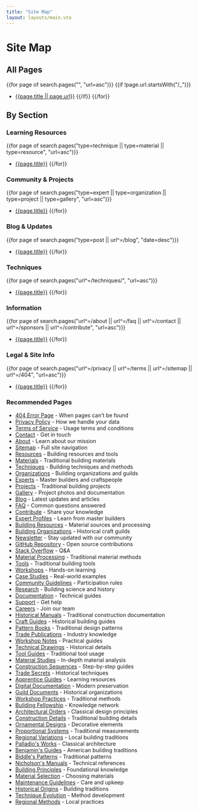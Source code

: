 ```yaml
---
title: "Site Map"
layout: layouts/main.vto
---
```


# Site Map

## All Pages

{{for page of search.pages("", "url=asc")}}
{{if !page.url.startsWith("/_")}}
- [{{page.title || page.url}}]({{page.url}})
{{/if}}
{{/for}}

## By Section

### Learning Resources
{{for page of search.pages("type=technique || type=material || type=resource", "url=asc")}}
- [{{page.title}}]({{page.url}})
{{/for}}

### Community & Projects
{{for page of search.pages("type=expert || type=organization || type=project || type=gallery", "url=asc")}}
- [{{page.title}}]({{page.url}})
{{/for}}

### Blog & Updates
{{for page of search.pages("type=post || url^=/blog", "date=desc")}}
- [{{page.title}}]({{page.url}})
{{/for}}

### Techniques
{{for page of search.pages("url^=/techniques/", "url=asc")}}
- [{{page.title}}]({{page.url}})
{{/for}}

### Information
{{for page of search.pages("url^=/about || url^=/faq || url^=/contact || url^=/sponsors || url^=/contribute", "url=asc")}}
- [{{page.title}}]({{page.url}})
{{/for}}

### Legal & Site Info
{{for page of search.pages("url^=/privacy || url^=/terms || url^=/sitemap || url^=/404", "url=asc")}}
- [{{page.title}}]({{page.url}})
{{/for}}

### Recommended Pages
- [404 Error Page](/404.html) - When pages can't be found
- [Privacy Policy](/privacy) - How we handle your data
- [Terms of Service](/terms) - Usage terms and conditions
- [Contact](/contact) - Get in touch
- [About](/about) - Learn about our mission
- [Sitemap](/sitemap) - Full site navigation
- [Resources](/resources) - Building resources and tools
- [Materials](/materials) - Traditional building materials
- [Techniques](/techniques) - Building techniques and methods
- [Organizations](/organizations) - Building organizations and guilds
- [Experts](/experts) - Master builders and craftspeople
- [Projects](/projects) - Traditional building projects
- [Gallery](/gallery) - Project photos and documentation
- [Blog](/blog) - Latest updates and articles
- [FAQ](/faq) - Common questions answered
- [Contribute](/contribute) - Share your knowledge
- [Expert Profiles](/techniques/experts) - Learn from master builders
- [Building Resources](/techniques/resources) - Material sources and processing
- [Building Organizations](/techniques/organizations) - Historical craft guilds
- [Newsletter](/newsletter) - Stay updated with our community
- [GitHub Repository](https://github.com/strong-build) - Open source contributions
- [Stack Overflow](https://stackoverflow.com/questions/tagged/traditional-building) - Q&A
- [Material Processing](/materials/processing) - Traditional material methods
- [Tools](/resources/tools) - Traditional building tools
- [Workshops](/events/workshops) - Hands-on learning
- [Case Studies](/projects/case-studies) - Real-world examples
- [Community Guidelines](/community) - Participation rules
- [Research](/research) - Building science and history
- [Documentation](/docs) - Technical guides
- [Support](/support) - Get help
- [Careers](/careers) - Join our team
- [Historical Manuals](/resources/building-manuals) - Traditional construction documentation
- [Craft Guides](/resources/craft-manuals) - Historical building guides
- [Pattern Books](/resources/pattern-books) - Traditional design patterns
- [Trade Publications](/resources/trade-publications) - Industry knowledge
- [Workshop Notes](/resources/workshop-notes) - Practical guides
- [Technical Drawings](/resources/technical-drawings) - Historical details
- [Tool Guides](/resources/tools/guides) - Traditional tool usage
- [Material Studies](/resources/materials/studies) - In-depth material analysis
- [Construction Sequences](/resources/sequences) - Step-by-step guides
- [Trade Secrets](/resources/trade-secrets) - Historical techniques
- [Apprentice Guides](/resources/apprentice) - Learning resources
- [Digital Documentation](/resources/documentation/digital) - Modern preservation
- [Guild Documents](/resources/guild-documents) - Historical organizations
- [Workshop Practices](/resources/workshop-practices) - Traditional methods
- [Building Fellowship](/organizations/builders-fellowship) - Knowledge network
- [Architectural Orders](/resources/architectural-orders) - Classical design principles
- [Construction Details](/resources/construction-details) - Traditional building details
- [Ornamental Designs](/resources/ornamental) - Decorative elements
- [Proportional Systems](/resources/proportions) - Traditional measurements
- [Regional Variations](/resources/regional) - Local building traditions
- [Palladio's Works](/resources/historical/palladio) - Classical architecture
- [Benjamin's Guides](/resources/historical/benjamin) - American building traditions
- [Biddle's Patterns](/resources/historical/biddle) - Traditional patterns
- [Nicholson's Manuals](/resources/historical/nicholson) - Technical references
- [Building Principles](/resources/principles) - Foundational knowledge
- [Material Selection](/resources/materials/selection) - Choosing materials
- [Maintenance Guidelines](/resources/maintenance) - Care and upkeep
- [Historical Origins](/resources/history/origins) - Building traditions
- [Technique Evolution](/resources/history/evolution) - Method development
- [Regional Methods](/resources/regional-methods) - Local practices